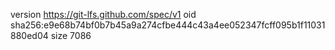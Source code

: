 version https://git-lfs.github.com/spec/v1
oid sha256:e9e68b74bf0b7b45a9a274cfbe444c43a4ee052347fcff095b1f11031880ed04
size 7086
